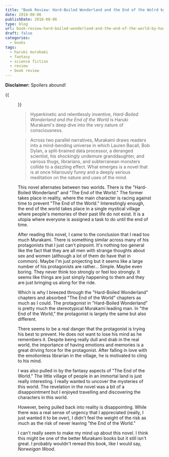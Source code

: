 ```yaml
---
title: "Book Review: Hard-Boiled Wonderland and the End of the Wolrd by Haruki Murakami"
date: 2018-08-06
publishDate: 2018-08-06
type: blog
url: book-review-hard-boiled-wonderland-and-the-end-of-the-world-by-haruki-murakami
draft: false
categories:
  - books
tags:
  - haruki murakami
  - fantasy
  - science fiction
  - review
  - book review
---
```


**Disclaimer:** Spoilers abound!

{{<figure src="http://res.cloudinary.com/dvozrk6m8/image/upload/v1533164418/hard-boiled-wonderland-and-the-end-of-the-world_hhkg2v.png" title="Hard-Boiled Wonderland and the End of the World by Haruki Murakami">}}

> Hyperkinetic and relentlessly inventive, *Hard-Boiled Wonderland and the End of the World* is Haruki Murakami's deep dive into the very nature of consciousness.

> Across two parallel narratives, Murakami draws readers into a mind-bending universe in which Lauren Bacall, Bob Dylan, a split-brained data processor, a deranged scientist, his shockingly undemure granddaughter, and various thugs, librarians, and subterranean monsters collide to a dazzling effect. What emerges is a novel that is at once hilariously funny and a deeply serious meditation on the nature and uses of the mind.

This novel alternates between two worlds. There is the "Hard-Boiled Wonderland" and "The End of the World." The former takes place in reality, where the main character is racing against time to prevent "The End of the World." Interestingly enough, the end of the world takes place in a single mystical village where people's memories of their past life do not exist. It is a utopia where everyone is assigned a task to do until the end of time. 

After reading this novel, I came to the conclusion that I read too much Murakami. There is something similar across many of his protagonists that I just can't pinpoint. It's nothing too general like the fact that they are all men with strange thoughts about sex and women (although a lot of them do have that in common). Maybe I'm just projecting but it seems like a large number of his protagonists are rather... Simple. Maybe even boring. They never think too strongly or feel too strongly. It seems like things are just simply happening to them and they are just bringing us along for the ride.

Which is why I breezed through the "Hard-Boiled Wonderland" chapters and absorbed "The End of the World" chapters as much as I could. The protagonist in "Hard-Boiled Wonderland" is pretty much the stereotypical Murakami leading man. In "the End of the World," the protagonist is largely the same but also different.

There seems to be a real danger that the protagonist is trying his best to prevent. He does not want to lose his mind as he remembers it. Despite being really dull and drab in the real world, the importance of having emotions and memories is a great driving force for the protagonist. After falling in love with the emotionless librarian in the village, he is motivated to cling to his mind.

I was also pulled in by the fantasy aspects of "The End of the World." The little village of people in an immortal land is just really interesting. I really wanted to uncover the mysteries of this world. The revelation in the novel was a bit of a disappointment but I enjoyed travelling and discovering the characters in this world.

However, being pulled back into reality is disappointing. While there was a real sense of urgency that I appreciated (really, I just wanted it to be over), I didn't feel the weight of the risk as much as the risk of never leaving "the End of the World."

I can't really seem to make my mind up about this novel. I think this might be one of the better Murakami books but it still isn't great. I probably wouldn't reread this book, like I would say, *Norweigan Wood*.